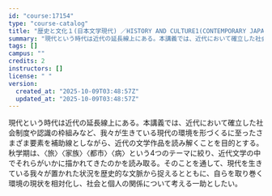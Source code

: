 ```yaml
---
id: "course:17154"
type: "course-catalog"
title: "歴史と文化１(日本文学現代) ／HISTORY AND CULTURE1(CONTEMPORARY JAPANESE LITERATURE)"
summary: "現代という時代は近代の延長線上にある。本講義では、近代において確立した社会制度や認識の枠組みなど、我々が生きている現代の環境を形づくるに至ったさまざま要素を補助線としながら、近代の文学作品を読み解くことを目的とする。 秋学期は、〈旅〉〈家族…"
tags: []
campus: ""
credits: 2
instructors: []
license: " "
version:
  created_at: "2025-10-09T03:48:57Z"
  updated_at: "2025-10-09T03:48:57Z"
---
```


現代という時代は近代の延長線上にある。本講義では、近代において確立した社会制度や認識の枠組みなど、我々が生きている現代の環境を形づくるに至ったさまざま要素を補助線としながら、近代の文学作品を読み解くことを目的とする。 秋学期は、〈旅〉〈家族〉〈都市〉〈病〉という4つのテーマに絞り、近代文学の中でそれらがいかに描かれてきたのかを読み取る。そのことを通して、現代を生きている我々が置かれた状況を歴史的な文脈から捉えるとともに、自らを取り巻く環境の現状を相対化し、社会と個人の関係について考える一助としたい。
